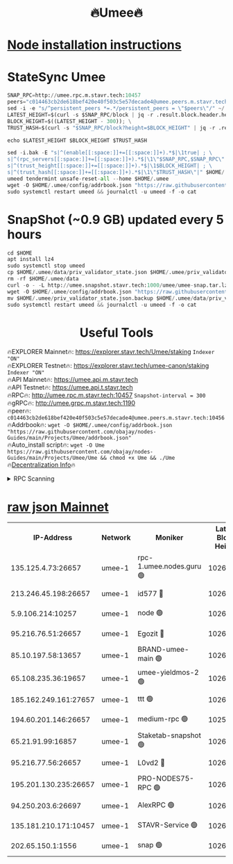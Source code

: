 <h1 align="center"> 🔥Umee🔥</h1>


[Node installation instructions](https://github.com/obajay/nodes-Guides/tree/main/Projects/Umee)
=
# StateSync Umee
```python
SNAP_RPC=http://umee.rpc.m.stavr.tech:10457
peers="c014463cb2de618bef420e40f503c5e57decade4@umee.peers.m.stavr.tech:10456"
sed -i -e "s/^persistent_peers *=.*/persistent_peers = \"$peers\"/" ~/.umee/config/config.toml
LATEST_HEIGHT=$(curl -s $SNAP_RPC/block | jq -r .result.block.header.height); \
BLOCK_HEIGHT=$((LATEST_HEIGHT - 300)); \
TRUST_HASH=$(curl -s "$SNAP_RPC/block?height=$BLOCK_HEIGHT" | jq -r .result.block_id.hash)

echo $LATEST_HEIGHT $BLOCK_HEIGHT $TRUST_HASH

sed -i.bak -E "s|^(enable[[:space:]]+=[[:space:]]+).*$|\1true| ; \
s|^(rpc_servers[[:space:]]+=[[:space:]]+).*$|\1\"$SNAP_RPC,$SNAP_RPC\"| ; \
s|^(trust_height[[:space:]]+=[[:space:]]+).*$|\1$BLOCK_HEIGHT| ; \
s|^(trust_hash[[:space:]]+=[[:space:]]+).*$|\1\"$TRUST_HASH\"|" $HOME/.umee/config/config.toml
umeed tendermint unsafe-reset-all --home $HOME/.umee
wget -O $HOME/.umee/config/addrbook.json "https://raw.githubusercontent.com/obajay/nodes-Guides/main/Projects/Umee/addrbook.json"
sudo systemctl restart umeed && journalctl -u umeed -f -o cat
```
# SnapShot (~0.9 GB) updated every 5 hours
```python
cd $HOME
apt install lz4
sudo systemctl stop umeed
cp $HOME/.umee/data/priv_validator_state.json $HOME/.umee/priv_validator_state.json.backup
rm -rf $HOME/.umee/data
curl -o - -L http://umee.snapshot.stavr.tech:1000/umee/umee-snap.tar.lz4 | lz4 -c -d - | tar -x -C $HOME/.umee --strip-components 2
wget -O $HOME/.umee/config/addrbook.json "https://raw.githubusercontent.com/obajay/nodes-Guides/main/Projects/Umee/addrbook.json"
mv $HOME/.umee/priv_validator_state.json.backup $HOME/.umee/data/priv_validator_state.json
sudo systemctl restart umeed && journalctl -u umeed -f -o cat
```
 <h1 align="center"> Useful Tools</h1>

🔥EXPLORER Mainnet🔥:      https://explorer.stavr.tech/Umee/staking             `Indexer "ON"` \
🔥EXPLORER Testnet🔥:        https://explorer.stavr.tech/umee-canon/staking      `Indexer "ON"` \
🔥API Mainnet🔥:                   https://umee.api.m.stavr.tech \
🔥API Testnet🔥:                     https://umee.api.t.stavr.tech \
🔥RPC🔥:                                   http://umee.rpc.m.stavr.tech:10457                     `Snapshot-interval = 300` \
🔥gRPC🔥:                              http://umee.grpc.m.stavr.tech:1190 \
🔥peer🔥:                     `c014463cb2de618bef420e40f503c5e57decade4@umee.peers.m.stavr.tech:10456` \
🔥Addrbook🔥:    ```wget -O $HOME/.umee/config/addrbook.json "https://raw.githubusercontent.com/obajay/nodes-Guides/main/Projects/Umee/addrbook.json"``` \
🔥Auto_install script🔥: ```wget -O Ume https://raw.githubusercontent.com/obajay/nodes-Guides/main/Projects/Umee/Ume && chmod +x Ume && ./Ume``` \
🔥[Decentralization Info](https://github.com/obajay/StateSync-snapshots/tree/main/Projects/Umee/Decentralization)🔥

<details>
<summary>RPC Scanning</summary>

<h2 align="center"> We scan nodes in real time every 4 hours. And we provide the final result of RPC endpoints.
We cannot influence the operation of these nodes in any way. </h2>


```python
If Voting Power is higher than 0 --> then the Node is a validator of the network and may be subject to attack and be a potential threat to the chain.
```
```python
We marked such validators with a red symbol
```

</details>

[raw json Mainnet](https://rpc-check.umeem.stavr.tech/umeem/rpc-umeem-result.json)
=



<table><tr><th>IP-Address</th><th>Network</th><th>Moniker</th><th>Latest Block Height</th><th>Earliest Block Height</th><th>Catching Up</th><th>Tx Index</th><th>Voting Power</th><th>Scan Time</th></tr><tr><td>135.125.4.73:26657</td><td>umee-1</td><td>rpc-1.umee.nodes.guru 🟢</td><td>10266671</td><td>5167386</td><td>False</td><td>on</td><td>0</td><td>2024-01-23T14:45:59.609670091UTC</td></tr><tr><td>213.246.45.198:26657</td><td>umee-1</td><td>id577 🔴</td><td>10266657</td><td>7100001</td><td>False</td><td>on</td><td>35104854</td><td>2024-01-23T14:44:37.777958305UTC</td></tr><tr><td>5.9.106.214:10257</td><td>umee-1</td><td>node 🟢</td><td>10266667</td><td>7942001</td><td>False</td><td>on</td><td>0</td><td>2024-01-23T14:45:34.273852543UTC</td></tr><tr><td>95.216.76.51:26657</td><td>umee-1</td><td>Egozit 🔴</td><td>10266671</td><td>8262001</td><td>False</td><td>off</td><td>38360681</td><td>2024-01-23T14:45:59.228999487UTC</td></tr><tr><td>85.10.197.58:13657</td><td>umee-1</td><td>BRAND-umee-main 🟢</td><td>10266660</td><td>8427832</td><td>False</td><td>on</td><td>0</td><td>2024-01-23T14:44:53.340645723UTC</td></tr><tr><td>65.108.235.36:19657</td><td>umee-1</td><td>umee-yieldmos-2 🟢</td><td>10266651</td><td>9575548</td><td>False</td><td>on</td><td>0</td><td>2024-01-23T14:44:00.392009967UTC</td></tr><tr><td>185.162.249.161:27657</td><td>umee-1</td><td>ttt 🟢</td><td>10266664</td><td>9733423</td><td>False</td><td>on</td><td>0</td><td>2024-01-23T14:45:20.641211129UTC</td></tr><tr><td>194.60.201.146:26657</td><td>umee-1</td><td>medium-rpc 🟢</td><td>10252003</td><td>9984137</td><td>False</td><td>on</td><td>0</td><td>2024-01-23T14:44:44.531145332UTC</td></tr><tr><td>65.21.91.99:16857</td><td>umee-1</td><td>Staketab-snapshot 🟢</td><td>10266662</td><td>9992001</td><td>False</td><td>off</td><td>0</td><td>2024-01-23T14:45:06.003379237UTC</td></tr><tr><td>95.216.77.56:26657</td><td>umee-1</td><td>L0vd2 🔴</td><td>10266674</td><td>10166674</td><td>False</td><td>off</td><td>37475690</td><td>2024-01-23T14:46:18.958552710UTC</td></tr><tr><td>195.201.130.235:26657</td><td>umee-1</td><td>PRO-NODES75-RPC 🟢</td><td>10266666</td><td>10190089</td><td>False</td><td>on</td><td>0</td><td>2024-01-23T14:45:29.067871740UTC</td></tr><tr><td>94.250.203.6:26697</td><td>umee-1</td><td>AlexRPC 🟢</td><td>10266659</td><td>10260001</td><td>False</td><td>on</td><td>0</td><td>2024-01-23T14:44:51.034618276UTC</td></tr><tr><td>135.181.210.171:10457</td><td>umee-1</td><td>STAVR-Service 🟢</td><td>10266672</td><td>10263401</td><td>False</td><td>on</td><td>0</td><td>2024-01-23T14:46:10.273261966UTC</td></tr><tr><td>202.65.150.1:1556</td><td>umee-1</td><td>snap 🟢</td><td>10266666</td><td>10264965</td><td>False</td><td>on</td><td>0</td><td>2024-01-23T14:45:29.939090761UTC</td></tr></table>
